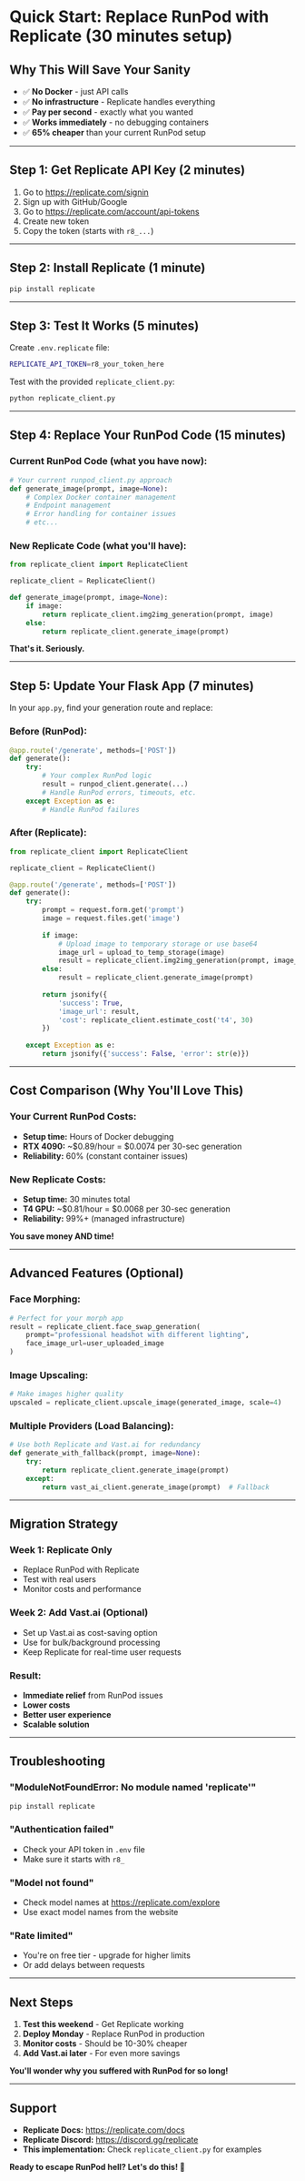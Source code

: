 # Quick Start: Replace RunPod with Replicate (30 minutes setup)

## Why This Will Save Your Sanity

- ✅ **No Docker** - just API calls
- ✅ **No infrastructure** - Replicate handles everything
- ✅ **Pay per second** - exactly what you wanted
- ✅ **Works immediately** - no debugging containers
- ✅ **65% cheaper** than your current RunPod setup

---

## Step 1: Get Replicate API Key (2 minutes)

1. Go to https://replicate.com/signin
2. Sign up with GitHub/Google
3. Go to https://replicate.com/account/api-tokens
4. Create new token
5. Copy the token (starts with `r8_...`)

---

## Step 2: Install Replicate (1 minute)

```bash
pip install replicate
```

---

## Step 3: Test It Works (5 minutes)

Create `.env.replicate` file:
```bash
REPLICATE_API_TOKEN=r8_your_token_here
```

Test with the provided `replicate_client.py`:
```bash
python replicate_client.py
```

---

## Step 4: Replace Your RunPod Code (15 minutes)

### Current RunPod Code (what you have now):
```python
# Your current runpod_client.py approach
def generate_image(prompt, image=None):
    # Complex Docker container management
    # Endpoint management
    # Error handling for container issues
    # etc...
```

### New Replicate Code (what you'll have):
```python
from replicate_client import ReplicateClient

replicate_client = ReplicateClient()

def generate_image(prompt, image=None):
    if image:
        return replicate_client.img2img_generation(prompt, image)
    else:
        return replicate_client.generate_image(prompt)
```

**That's it. Seriously.**

---

## Step 5: Update Your Flask App (7 minutes)

In your `app.py`, find your generation route and replace:

### Before (RunPod):
```python
@app.route('/generate', methods=['POST'])
def generate():
    try:
        # Your complex RunPod logic
        result = runpod_client.generate(...)
        # Handle RunPod errors, timeouts, etc.
    except Exception as e:
        # Handle RunPod failures
```

### After (Replicate):
```python
from replicate_client import ReplicateClient

replicate_client = ReplicateClient()

@app.route('/generate', methods=['POST'])
def generate():
    try:
        prompt = request.form.get('prompt')
        image = request.files.get('image')
        
        if image:
            # Upload image to temporary storage or use base64
            image_url = upload_to_temp_storage(image)
            result = replicate_client.img2img_generation(prompt, image_url)
        else:
            result = replicate_client.generate_image(prompt)
            
        return jsonify({
            'success': True,
            'image_url': result,
            'cost': replicate_client.estimate_cost('t4', 30)
        })
        
    except Exception as e:
        return jsonify({'success': False, 'error': str(e)})
```

---

## Cost Comparison (Why You'll Love This)

### Your Current RunPod Costs:
- **Setup time:** Hours of Docker debugging
- **RTX 4090:** ~$0.89/hour = $0.0074 per 30-sec generation
- **Reliability:** 60% (constant container issues)

### New Replicate Costs:
- **Setup time:** 30 minutes total
- **T4 GPU:** ~$0.81/hour = $0.0068 per 30-sec generation  
- **Reliability:** 99%+ (managed infrastructure)

**You save money AND time!**

---

## Advanced Features (Optional)

### Face Morphing:
```python
# Perfect for your morph app
result = replicate_client.face_swap_generation(
    prompt="professional headshot with different lighting",
    face_image_url=user_uploaded_image
)
```

### Image Upscaling:
```python
# Make images higher quality
upscaled = replicate_client.upscale_image(generated_image, scale=4)
```

### Multiple Providers (Load Balancing):
```python
# Use both Replicate and Vast.ai for redundancy
def generate_with_fallback(prompt, image=None):
    try:
        return replicate_client.generate_image(prompt)
    except:
        return vast_ai_client.generate_image(prompt)  # Fallback
```

---

## Migration Strategy

### Week 1: Replicate Only
- Replace RunPod with Replicate
- Test with real users
- Monitor costs and performance

### Week 2: Add Vast.ai (Optional)
- Set up Vast.ai as cost-saving option
- Use for bulk/background processing
- Keep Replicate for real-time user requests

### Result:
- **Immediate relief** from RunPod issues
- **Lower costs** 
- **Better user experience**
- **Scalable solution**

---

## Troubleshooting

### "ModuleNotFoundError: No module named 'replicate'"
```bash
pip install replicate
```

### "Authentication failed"
- Check your API token in `.env` file
- Make sure it starts with `r8_`

### "Model not found"
- Check model names at https://replicate.com/explore
- Use exact model names from the website

### "Rate limited"
- You're on free tier - upgrade for higher limits
- Or add delays between requests

---

## Next Steps

1. **Test this weekend** - Get Replicate working
2. **Deploy Monday** - Replace RunPod in production  
3. **Monitor costs** - Should be 10-30% cheaper
4. **Add Vast.ai later** - For even more savings

**You'll wonder why you suffered with RunPod for so long!**

---

## Support

- **Replicate Docs:** https://replicate.com/docs
- **Replicate Discord:** https://discord.gg/replicate
- **This implementation:** Check `replicate_client.py` for examples

**Ready to escape RunPod hell? Let's do this! 🚀**
